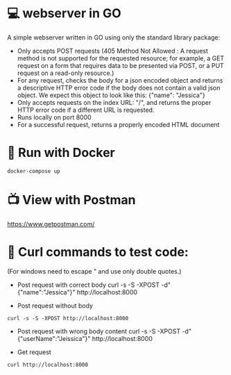 # :computer: webserver in GO
A simple webserver written in GO using only the standard library package:

- Only accepts POST requests
(405 Method Not Allowed : A request method is not supported for the requested resource; for example, a GET request on a form that requires data to be presented via POST, or a PUT request on a read-only resource.)
- For any request, checks the body for a json encoded object and returns a descriptive HTTP error code if the body does not contain a valid json object.
	We expect this object to look like this: {"name": "Jessica"}
- Only accepts requests on the index URL: "/", and returns the proper HTTP error code if a different URL is requested.
- Runs locally on port 8000
- For a successful request, returns a properly encoded HTML document

# :whale: Run with Docker
```
docker-compose up
```

# :tv: View with Postman
https://www.getpostman.com/

#  :memo: Curl commands to test code:
(For windows need to escape " and use only double quotes.)

- Post request with correct body
curl -s -S -XPOST -d"{\"name\":\"Jessica\"}" http://localhost:8000

- Post request without body
```
curl -s -S -XPOST http://localhost:8000
```

- Post request with wrong body content
curl -s -S -XPOST -d"{\"userName\":\"Jeissica\"}" http://localhost:8000

- Get request
```
curl http://localhost:8000
```
